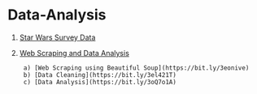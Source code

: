 # Data-Analysis
1) [Star Wars Survey Data](https://github.com/raofida75/PersonalProjects/blob/main/Data%20Analysis%20Projects/Star-wars-survey-data/Star%20wars%20survey.ipynb)
2) [Web Scraping and Data Analysis](https://github.com/raofida75/PersonalProjects/tree/main/Data%20Analysis%20Projects/Web%20Scraping%20and%20Analyzing%20movie%20data)
  
        a) [Web Scraping using Beautiful Soup](https://bit.ly/3eonive)
        b) [Data Cleaning](https://bit.ly/3el421T)
        c) [Data Analysis](https://bit.ly/3oQ7o1A)
